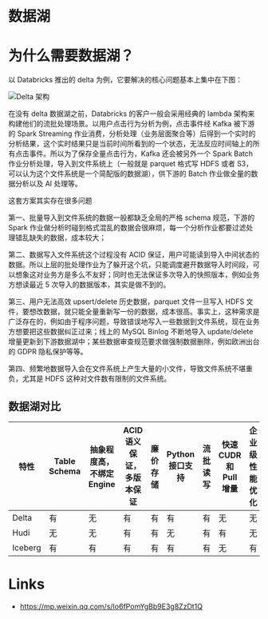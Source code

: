 # 数据湖

# 为什么需要数据湖？

以 Databricks 推出的 delta 为例，它要解决的核心问题基本上集中在下图：

![Delta 架构](https://s1.ax1x.com/2020/04/22/JUNQEQ.md.png)

在没有 delta 数据湖之前，Databricks 的客户一般会采用经典的 lambda 架构来构建他们的流批处理场景。以用户点击行为分析为例，点击事件经 Kafka 被下游的 Spark Streaming 作业消费，分析处理（业务层面聚合等）后得到一个实时的分析结果，这个实时结果只是当前时间所看到的一个状态，无法反应时间轴上的所有点击事件。所以为了保存全量点击行为，Kafka 还会被另外一个 Spark Batch 作业分析处理，导入到文件系统上（一般就是 parquet 格式写 HDFS 或者 S3，可以认为这个文件系统是一个简配版的数据湖），供下游的 Batch 作业做全量的数据分析以及 AI 处理等。

这套方案其实存在很多问题

第一、批量导入到文件系统的数据一般都缺乏全局的严格 schema 规范，下游的 Spark 作业做分析时碰到格式混乱的数据会很麻烦，每一个分析作业都要过滤处理错乱缺失的数据，成本较大；

第二、数据写入文件系统这个过程没有 ACID 保证，用户可能读到导入中间状态的数据。所以上层的批处理作业为了躲开这个坑，只能调度避开数据导入时间段，可以想象这对业务方是多么不友好；同时也无法保证多次导入的快照版本，例如业务方想读最近 5 次导入的数据版本，其实是做不到的。

第三、用户无法高效 upsert/delete 历史数据，parquet 文件一旦写入 HDFS 文件，要想改数据，就只能全量重新写一份的数据，成本很高。事实上，这种需求是广泛存在的，例如由于程序问题，导致错误地写入一些数据到文件系统，现在业务方想要把这些数据纠正过来；线上的 MySQL Binlog 不断地导入 update/delete 增量更新到下游数据湖中；某些数据审查规范要求做强制数据删除，例如欧洲出台的 GDPR 隐私保护等等。

第四、频繁地数据导入会在文件系统上产生大量的小文件，导致文件系统不堪重负，尤其是 HDFS 这种对文件数有限制的文件系统。

## 数据湖对比

| 特性    | Table Schema | 抽象程度高，不绑定 Engine | ACID 语义保证，多版本保证 | 廉价存储 | Python 接口支持 | 流批读写 | 快速 CUDR 和 Pull 增量 | 企业级性能优化 |
| ------- | ------------ | ------------------------- | ------------------------- | -------- | --------------- | -------- | ---------------------- | -------------- |
| Delta   | 有           | 无                        | 有                        | 有       | 有              | 有       | 无                     | 无             |
| Hudi    | 无           | 无                        | 有                        | 有       | 无              | 有       | 有                     | 无             |
| Iceberg | 有           | 有                        | 有                        | 有       | 有              | 有       | 无                     | 有             |

# Links

- https://mp.weixin.qq.com/s/Io6fPomYgBb9E3g8ZzDt1Q
